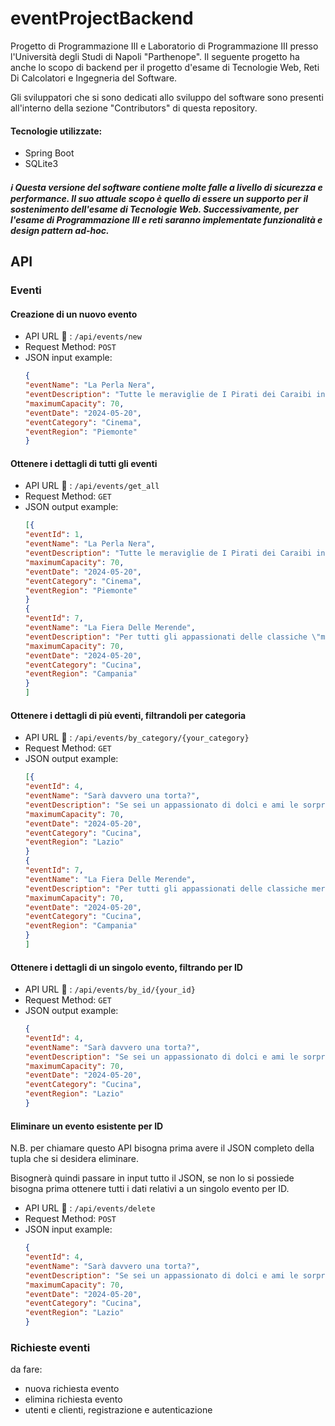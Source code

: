 # eventProjectBackend
Progetto di Programmazione III e Laboratorio di Programmazione III presso l'Università degli Studi di Napoli "Parthenope".
Il seguente progetto ha anche lo scopo di backend per il progetto d'esame di Tecnologie Web, Reti Di Calcolatori e Ingegneria del Software.

Gli sviluppatori che si sono dedicati allo sviluppo del software sono presenti all'interno della sezione "Contributors" di questa repository.

#### Tecnologie utilizzate:
- Spring Boot
- SQLite3

##### :information_source: Questa versione del software contiene molte falle a livello di sicurezza e performance. Il suo attuale scopo è quello di essere un supporto per il sostenimento dell'esame di Tecnologie Web. Successivamente, per l'esame di Programmazione III e reti saranno implementate funzionalità e design pattern ad-hoc.


## API

### Eventi

#### Creazione di un nuovo evento

- API URL :link: : ```/api/events/new```
- Request Method: ```POST```
- JSON input example:
    ```json
    {
    "eventName": "La Perla Nera",
    "eventDescription": "Tutte le meraviglie de I Pirati dei Caraibi in un solo luogo",
    "maximumCapacity": 70,
    "eventDate": "2024-05-20",
    "eventCategory": "Cinema",
    "eventRegion": "Piemonte"
    }
    ```

#### Ottenere i dettagli di tutti gli eventi

- API URL :link: : ```/api/events/get_all```
- Request Method: ```GET```
- JSON output example:
    ```json
    [{
    "eventId": 1,
    "eventName": "La Perla Nera",
    "eventDescription": "Tutte le meraviglie de I Pirati dei Caraibi in un solo luogo",
    "maximumCapacity": 70,
    "eventDate": "2024-05-20",
    "eventCategory": "Cinema",
    "eventRegion": "Piemonte"
    }
    {
    "eventId": 7,
    "eventName": "La Fiera Delle Merende",
    "eventDescription": "Per tutti gli appassionati delle classiche \"merende\" napoletane",
    "maximumCapacity": 70,
    "eventDate": "2024-05-20",
    "eventCategory": "Cucina",
    "eventRegion": "Campania"
    }
    ]
    ```
#### Ottenere i dettagli di più eventi, filtrandoli per categoria

- API URL :link: : ```/api/events/by_category/{your_category}```
- Request Method: ```GET```
- JSON output example:
    ```json
    [{
    "eventId": 4,
    "eventName": "Sarà davvero una torta?",
    "eventDescription": "Se sei un appassionato di dolci e ami le sorprese, facciamo al caso tuo!",
    "maximumCapacity": 70,
    "eventDate": "2024-05-20",
    "eventCategory": "Cucina",
    "eventRegion": "Lazio"
    }
    {
    "eventId": 7,
    "eventName": "La Fiera Delle Merende",
    "eventDescription": "Per tutti gli appassionati delle classiche merende napoletane",
    "maximumCapacity": 70,
    "eventDate": "2024-05-20",
    "eventCategory": "Cucina",
    "eventRegion": "Campania"
    }
    ]
    ```
#### Ottenere i dettagli di un singolo evento, filtrando per ID

- API URL :link: : ```/api/events/by_id/{your_id}```
- Request Method: ```GET```
- JSON output example:
    ```json
    {
    "eventId": 4,
    "eventName": "Sarà davvero una torta?",
    "eventDescription": "Se sei un appassionato di dolci e ami le sorprese, facciamo al caso tuo!",
    "maximumCapacity": 70,
    "eventDate": "2024-05-20",
    "eventCategory": "Cucina",
    "eventRegion": "Lazio"
    }
    ```
#### Eliminare un evento esistente per ID

N.B. per chiamare questo API bisogna prima avere il JSON completo della tupla che si desidera eliminare.

Bisognerà quindi passare in input tutto il JSON, se non lo si possiede bisogna prima ottenere tutti i dati relativi a un singolo evento per ID.

- API URL :link: : ```/api/events/delete```
- Request Method: ```POST```
- JSON input example:
    ```json
    {
    "eventId": 4,
    "eventName": "Sarà davvero una torta?",
    "eventDescription": "Se sei un appassionato di dolci e ami le sorprese, facciamo al caso tuo!",
    "maximumCapacity": 70,
    "eventDate": "2024-05-20",
    "eventCategory": "Cucina",
    "eventRegion": "Lazio"
    }
    ```


### Richieste eventi






da fare:

- nuova richiesta evento
- elimina richiesta evento
- utenti e clienti, registrazione e autenticazione
